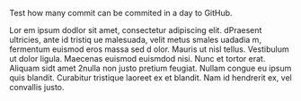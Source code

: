Test how many commit can be commited in a day to GitHub.


Lor em ipsum  dodlor sit amet, consectetur adipiscing elit. dPraesent ultricies, ante id tristiq ue malesuada, velit metus  smales uadadia m,  fermentum euismod eros massa sed d olor. Mauris ut nisl tellus. Vestibulum ut dolor ligula. Maecenas euismod euismdod nisi. Nunc et tortor erat. Aliquam sidt amet 2nulla non justo pretium feugiat. Nullam congue eu ipsum quis blandit. Curabitur tristique laoreet ex et blandit. Nam id hendrerit ex, vel convallis justo.